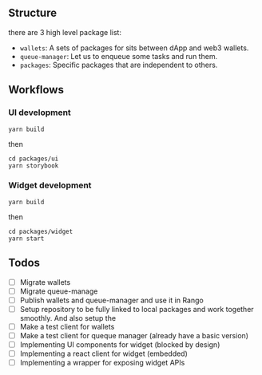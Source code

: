 ## Structure

there are 3 high level package list:

- `wallets`: A sets of packages for sits between dApp and web3 wallets.
- `queue-manager`: Let us to enqueue some tasks and run them.
- `packages`: Specific packages that are independent to others.

## Workflows

### UI development

```
yarn build
```

then 

```
cd packages/ui
yarn storybook
```

### Widget development

```
yarn build
```

then 

```
cd packages/widget
yarn start
```

## Todos

- [ ] Migrate wallets
- [ ] Migrate queue-manage
- [ ] Publish wallets and queue-manager and use it in Rango
- [ ] Setup repository to be fully linked to local packages and work together smoothly. And also setup the 
- [ ] Make a test client for wallets
- [ ] Make a test client for queque manager (already have a basic version)
- [ ] Implementing UI components for widget (blocked by design)
- [ ] Implementing a react client for widget (embedded)
- [ ] Implementing a wrapper for exposing widget APIs 
